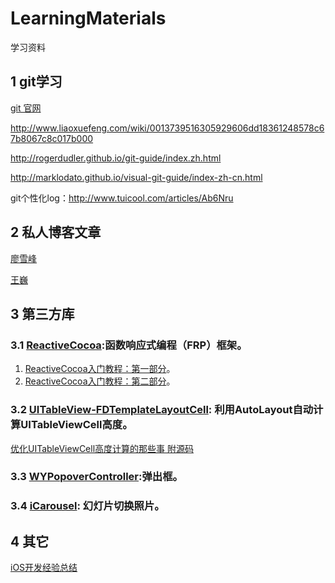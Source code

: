 # LearningMaterials

学习资料

## 1 git学习

[git 官网](https://developer.github.com)

http://www.liaoxuefeng.com/wiki/0013739516305929606dd18361248578c67b8067c8c017b000

http://rogerdudler.github.io/git-guide/index.zh.html

http://marklodato.github.io/visual-git-guide/index-zh-cn.html

git个性化log：http://www.tuicool.com/articles/Ab6Nru

## 2 私人博客文章

[廖雪峰](http://www.liaoxuefeng.com)

[王巍](http://onevcat.com)

## 3 第三方库

### 3.1 [ReactiveCocoa](https://github.com/ReactiveCocoa/ReactiveCocoa):函数响应式编程（FRP）框架。

1. [ReactiveCocoa入门教程：第一部分](http://www.cocoachina.com/ios/20150123/10994.html)。
2. [ReactiveCocoa入门教程：第二部分](http://www.cocoachina.com/ios/20160211/15020.html)。


### 3.2 [UITableView-FDTemplateLayoutCell](https://github.com/forkingdog/UITableView-FDTemplateLayoutCell): 利用AutoLayout自动计算UITableViewCell高度。

[优化UITableViewCell高度计算的那些事 附源码](http://www.cocoachina.com/ios/20150518/11854.html)

### 3.3 [WYPopoverController](https://github.com/937447974/WYPopoverController):弹出框。

### 3.4 [iCarousel](https://github.com/nicklockwood/iConsole): 幻灯片切换照片。

## 4 其它

[iOS开发经验总结](http://www.jianshu.com/p/d333cf6ae4b0)